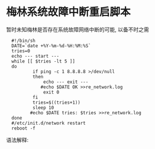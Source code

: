 # 梅林系统故障中断重启脚本   

暂时未知梅林是否存在系统故障网络中断的可能, 以备不时之需   

      #!/bin/sh
      DATE=`date +%Y-%m-%d-%H:%M:%S`
      tries=0
      echo --- start ---
      while [[ $tries -lt 5 ]]
      do
              if ping -c 1 8.8.8.8 >/dev/null
              then
                  echo --- exit ---
                 #echo $DATE OK >>re_network.log
                  exit 0
              fi
              tries=$((tries+1))
              sleep 10
             #echo $DATE tries: $tries >>re_network.log
      done
      #/etc/init.d/network restart
      reboot -f
      
语法解释:

